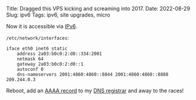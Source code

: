 Title: Dragged this VPS kicking and screaming into 2017.
Date: 2022-08-29
Slug: ipv6
Tags: ipv6, site upgrades, micro

Now it is accessible via [IPv6](https://en.wikipedia.org/wiki/IPv6).

`/etc/network/interfaces`:

```
iface eth0 inet6 static
    address 2a03:b0c0:2:d0::334:2001
    netmask 64
    gateway 2a03:b0c0:2:d0::1
    autoconf 0
    dns-nameservers 2001:4860:4860::8844 2001:4860:4860::8888 209.244.0.3
```

Reboot, add an [AAAA record](https://support.dnsimple.com/articles/aaaa-record/) to my [DNS registrar](https://www.gandi.net/en) and away to the races!
